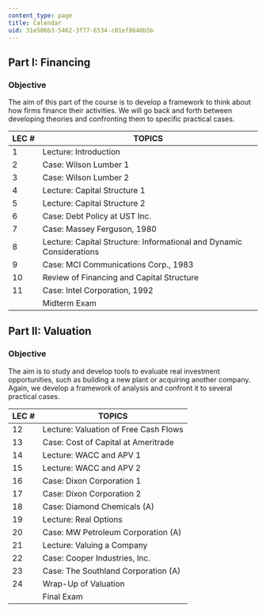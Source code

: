 ```yaml
---
content_type: page
title: Calendar
uid: 31e506b3-5462-3f77-6534-c01ef8640b5b
---
```


Part I: Financing
-----------------

### Objective

The aim of this part of the course is to develop a framework to think about how firms finance their activities. We will go back and forth between developing theories and confronting them to specific practical cases.

| LEC # | TOPICS |
| --- | --- |
| 1 | Lecture: Introduction |
| 2 | Case: Wilson Lumber 1 |
| 3 | Case: Wilson Lumber 2 |
| 4 | Lecture: Capital Structure 1 |
| 5 | Lecture: Capital Structure 2 |
| 6 | Case: Debt Policy at UST Inc. |
| 7 | Case: Massey Ferguson, 1980 |
| 8 | Lecture: Capital Structure: Informational and Dynamic Considerations |
| 9 | Case: MCI Communications Corp., 1983 |
| 10 | Review of Financing and Capital Structure |
| 11 | Case: Intel Corporation, 1992 |
|  | Midterm Exam 

  

Part II: Valuation
------------------

### Objective

The aim is to study and develop tools to evaluate real investment opportunities, such as building a new plant or acquiring another company. Again, we develop a framework of analysis and confront it to several practical cases.

| LEC # | TOPICS |
| --- | --- |
| 12 | Lecture: Valuation of Free Cash Flows |
| 13 | Case: Cost of Capital at Ameritrade |
| 14 | Lecture: WACC and APV 1 |
| 15 | Lecture: WACC and APV 2 |
| 16 | Case: Dixon Corporation 1 |
| 17 | Case: Dixon Corporation 2 |
| 18 | Case: Diamond Chemicals (A) |
| 19 | Lecture: Real Options |
| 20 | Case: MW Petroleum Corporation (A) |
| 21 | Lecture: Valuing a Company |
| 22 | Case: Cooper Industries, Inc. |
| 23 | Case: The Southland Corporation (A) |
| 24 | Wrap-Up of Valuation |
|  | Final Exam